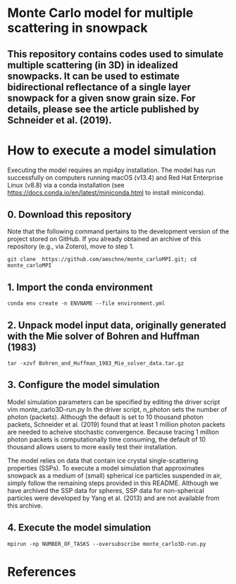 Monte Carlo model for multiple scattering in snowpack
===============================================================================

This repository contains codes used to simulate multiple scattering (in 3D)
in idealized snowpacks. It can be used to estimate bidirectional reflectance
of a single layer snowpack for a given snow grain size. For details, please
see the article published by Schneider et al. (2019).
-------------------------------------------------------------------------------

# How to execute a model simulation
Executing the model requires an mpi4py installation. The model has run
successfully on computers running macOS (v13.4) and Red Hat Enterprise
Linux (v8.8) via a conda installation (see
https://docs.conda.io/en/latest/miniconda.html to install miniconda).

## 0. Download this repository
Note that the following command pertains to the development version of the
project stored on GitHub. If you already obtained an archive of this repository
(e.g., via Zotero), move to step 1.
    
    git clone  https://github.com/amschne/monte_carloMPI.git; cd monte_carloMPI
## 1. Import the conda environment
    conda env create -n ENVNAME --file environment.yml
## 2. Unpack model input data, originally generated with the Mie solver of Bohren and Huffman (1983)
    tar -xzvf Bohren_and_Huffman_1983_Mie_solver_data.tar.gz
## 3. Configure the model simulation
Model simulation parameters can be specified by editing the driver script
    vim monte_carlo3D-run.py
In the driver script, n_photon sets the number of photon (packets). Although
the default is set to 10 thousand photon packets, Schneider et al. (2019) found
that at least 1 million photon packets are needed to acheive stochastic convergence.
Because tracing 1 million photon packets is computationally time consuming,
the default of 10 thousand allows users to more easily test their installation.

The model relies on data that contain ice crystal single-scattering properties (SSPs).
To execute a model simulation that approximates snowpack as a medium of (small)
spherical ice particles suspended in air, simply follow the remaining steps
provided in this README. Although we have archived the SSP data for spheres,
SSP data for non-spherical particles were developed by Yang et al. (2013) and are
not available from this archive.

## 4. Execute the model simulation
    mpirun -np NUMBER_OF_TASKS --oversubscribe monte_carlo3D-run.py

# References
